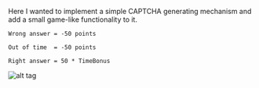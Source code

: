 Here I wanted to implement a simple CAPTCHA generating mechanism and add a small game-like functionality to it. 
    
    Wrong answer = -50 points
    
    Out of time  = -50 points
    
    Right answer = 50 * TimeBonus



![alt tag](http://i.giphy.com/26xBv1Hm6YtvQLpXG.gif)
